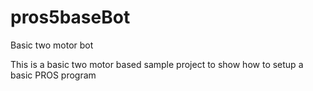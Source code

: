 # pros5baseBot
Basic two motor bot

This is a basic two motor based sample project to show how to setup a basic PROS program
